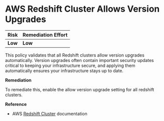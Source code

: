 # AWS Redshift Cluster Allows Version Upgrades

| Risk | Remediation Effort |
| :--- | :--- |
| **Low** | **Low** |

This policy validates that all Redshift clusters allow version upgrades automatically. Version upgrades often contain important security updates critical to keeping your infrastructure secure, and applying them automatically ensures your infrastructure stays up to date.

**Remediation**

To remediate this, enable the allow version upgrade setting for all redshift clusters.

**Reference**

* AWS [Redshift Cluster](https://docs.aws.amazon.com/redshift/latest/mgmt/working-with-clusters.html) documentation

